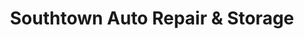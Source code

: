 ---
title: "Southtown Auto Repair & Storage"
url: /angola/southtown-auto-repair-und-storage/
shop: Autowerkstatt
---